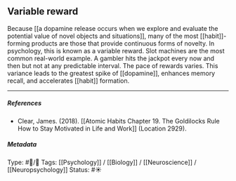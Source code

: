 ## Variable reward  # 

Because [[a dopamine release occurs when we explore and evaluate the potential value of novel objects and situations]], many of the most [[habit]]-forming products are those that provide continuous forms of novelty. In psychology, this is known as a variable reward. Slot machines are the most common real-world example. A gambler hits the jackpot every now and then but not at any predictable interval. The pace of rewards varies. This variance leads to the greatest spike of [[dopamine]], enhances memory recall, and accelerates [[habit]] formation. 

___

##### References

- Clear, James. (2018). [[Atomic Habits Chapter 19. The Goldilocks Rule How to Stay Motivated in Life and Work]] (Location 2929). 

##### Metadata

Type: #🔵/🔵 
Tags: [[Psychology]] / [[Biology]] / [[Neuroscience]] / [[Neuropsychology]]
Status: #☀️ 